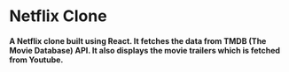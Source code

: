 # Netflix Clone

#### A Netflix clone built using React. It fetches the data from TMDB (The Movie Database) API. It also displays the movie trailers which is fetched from Youtube.
